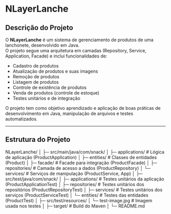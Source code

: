 # NLayerLanche

## Descrição do Projeto
O **NLayerLanche** é um sistema de gerenciamento de produtos de uma lanchonete, desenvolvido em Java.  
O projeto segue uma arquitetura em camadas (Repository, Service, Application, Facade) e inclui funcionalidades de:

- Cadastro de produtos
- Atualização de produtos e suas imagens
- Remoção de produtos
- Listagem de produtos
- Controle de existência de produtos
- Venda de produtos (controle de estoque)
- Testes unitários e de integração

O projeto tem como objetivo aprendizado e aplicação de boas práticas de desenvolvimento em Java, manipulação de arquivos e testes automatizados.

---

## Estrutura do Projeto

NLayerLanche/
│
├─ src/main/java/com/snack/
│ ├─ applications/ # Lógica de aplicação (ProductApplication)
│ ├─ entities/ # Classes de entidades (Product)
│ ├─ facade/ # Facade para integração (ProductFacade)
│ ├─ repositories/ # Camada de acesso a dados (ProductRepository)
│ └─ services/ # Serviços de manipulação (ProductService, App)
│
├─ src/test/java/com/snack/
│ ├─ applications/ # Testes unitários da aplicação (ProductApplicationTest)
│ ├─ repositories/ # Testes unitários dos repositórios (ProductRepositoryTest)
│ ├─ services/ # Testes unitários dos serviços (ProductServiceTest)
│ └─ entities/ # Testes das entidades (ProductTest)
│
├─ src/test/resources/
│ └─ test-image.jpg # Imagem usada nos testes
│
├─ target/ # Build do Maven
│
└─ README.md
